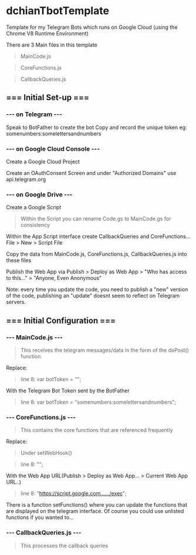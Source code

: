 # dchianTbotTemplate
Template for my Telegram Bots which runs on Google Cloud (using the Chrome V8 Runtime Environment)

There are 3 Main files in this template
> MainCode.js

> CoreFunctions.js

> CallbackQueries.js

## === Initial Set-up ===
### --- on Telegram ---

Speak to BotFather to create the bot
Copy and record the unique token
eg: somenumbers:somelettersandnumbers

### --- on Google Cloud Console ---

Create a Google Cloud Project

Create an OAuthConsent Screen and under "Authorized Domains" use api.telegram.org

### --- on Google Drive ---

Create a Google Script

> Within the Script you can rename Code.gs to MainCode.gs for consistency

Within the App Script interface create CallbackQueries and CoreFunctions...
File > New > Script File

Copy the data from MainCode.js, CoreFunctions.js, CallbackQueries.js into these files

Publish the Web App via
Publish > Deploy as Web App > "Who has access to this..." > "Anyone, Even Anonymous"

Note: every time you update the code, you need to publish a "new" version of the code, publishing an "update" doesnt seem to reflect on Telegram servers.

## === Initial Configuration ===
### --- MainCode.js ---
> This receives the telegram messages/data in the form of the doPost() function

Replace:
> line 8: var botToken = ""; 

With the Telegram Bot Token sent by the BotFather

> line 8: var botToken = "somenumbers:somelettersandnumbers";

### --- CoreFunctions.js ---
> This contains the core functions that are referenced frequently

Replace:
> Under setWebHook() 

> line 8: ""; 

With the Web App URL(Publish > Deploy as Web App... > Current Web App URL..)

> line 8: "https://script.google.com....../exec";

There is a function setFunctions() where you can update the functions that are displayed on the telegram interface. Of course you could use unlisted functions if you wanted to...

### --- CallbackQueries.js ---
> This processes the callback queries
